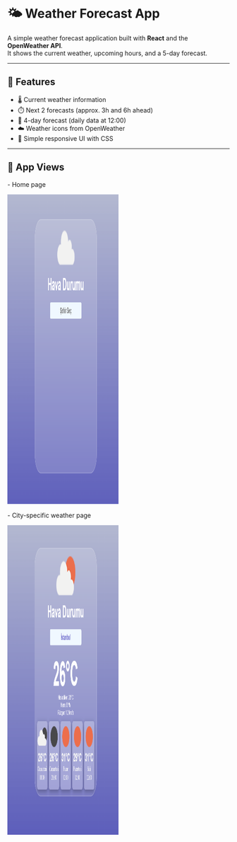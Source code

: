 # 🌤️ Weather Forecast App

A simple weather forecast application built with **React** and the **OpenWeather API**.  
It shows the current weather, upcoming hours, and a 5-day forecast.

---

## 🚀 Features

- 🌡️ Current weather information
- ⏱️ Next 2 forecasts (approx. 3h and 6h ahead)
- 📅 4-day forecast (daily data at 12:00)
- ☁️ Weather icons from OpenWeather
- 🎨 Simple responsive UI with CSS

---
## 👀 App Views

<div >
  <p>  
  - Home page
  </p>
  <img src="./screenshots/home.png" width="50%" height="700" />
  <p>  
  - City-specific weather page
  </p>
  <img src="./screenshots/detail.png" width="50%" height="700" />
</div>
